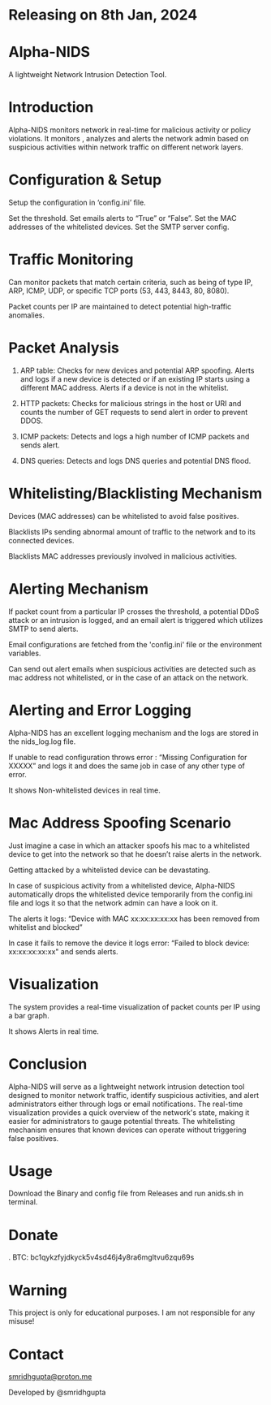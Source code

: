 # Releasing on 8th Jan, 2024

# Alpha-NIDS
A lightweight Network Intrusion Detection Tool.

# Introduction
Alpha-NIDS monitors network in real-time for malicious activity or policy violations.
It monitors , analyzes and alerts the network admin based on suspicious activities within network traffic on different network layers.

# Configuration & Setup
Setup the configuration in ‘config.ini’ file.

Set the threshold.
Set emails alerts to “True” or “False”.
Set the MAC addresses of the whitelisted devices.
Set the SMTP server config.

# Traffic Monitoring
Can monitor packets that match certain criteria, such as being of type IP, ARP, ICMP, UDP, or specific TCP ports (53, 443, 8443, 80, 8080).

Packet counts per IP are maintained to detect potential high-traffic anomalies.

# Packet Analysis
1. ARP table:
Checks for new devices and potential ARP spoofing.
Alerts and logs if a new device is detected or if an existing IP starts using a different MAC address.
Alerts if a device is not in the whitelist.

2. HTTP packets:
Checks for malicious strings in the host or URI and counts the number of GET requests to send alert in order to prevent DDOS.


3. ICMP packets:
Detects and logs a high number of ICMP packets and sends alert.

4. DNS queries:
Detects and logs DNS queries and potential DNS flood.

# Whitelisting/Blacklisting Mechanism
Devices (MAC addresses) can be whitelisted to avoid false positives.

Blacklists IPs sending abnormal amount of traffic to the network and to its connected devices.

Blacklists MAC addresses previously involved in malicious activities.

# Alerting Mechanism
If packet count from a particular IP crosses the threshold, a potential DDoS attack or an intrusion is logged, and an email alert is triggered which utilizes SMTP to send alerts.

Email configurations are fetched from the 'config.ini' file or the environment variables.

Can send out alert emails when suspicious activities are detected such as mac address not whitelisted, or in the case of an attack on the network.

# Alerting and Error Logging
Alpha-NIDS has an excellent logging mechanism and the logs are stored in the nids_log.log file.

If unable to read configuration throws error : “Missing Configuration for XXXXX” and logs it and does the same job in case of any other type of error.

It shows Non-whitelisted devices in real time.

# Mac Address Spoofing Scenario
Just imagine a case in which an attacker spoofs his mac to a whitelisted device to get into the network so that he doesn’t raise alerts in the network. 

Getting attacked by a whitelisted device can be devastating.

In case of suspicious activity from a whitelisted device, Alpha-NIDS automatically drops the whitelisted device temporarily from the config.ini file and logs it so that the network admin can have a look on it.

The alerts it logs: “Device with MAC xx:xx:xx:xx:xx has been removed from whitelist and blocked”

In case it fails to remove the device it logs error: “Failed to block device: xx:xx:xx:xx:xx" and sends alerts.

# Visualization
The system provides a real-time visualization of packet counts per IP using a bar graph.

It shows Alerts in real time.

# Conclusion
Alpha-NIDS will serve as a lightweight network intrusion detection tool designed to monitor network traffic, identify suspicious activities, and alert administrators either through logs or email notifications. The real-time visualization provides a quick overview of the network's state, making it easier for administrators to gauge potential threats. The whitelisting mechanism ensures that known devices can operate without triggering false positives.

# Usage
Download the Binary and config file from Releases and run anids.sh in terminal.

# Donate
. BTC: bc1qykzfyjdkyck5v4sd46j4y8ra6mgltvu6zqu69s

# Warning
This project is only for educational purposes. I am not responsible for any misuse!

# Contact
smridhgupta@proton.me

Developed by @smridhgupta










